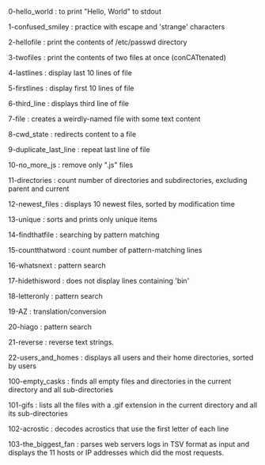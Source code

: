 0-hello_world
:	to print "Hello, World" to stdout

1-confused_smiley
:	practice with escape and 'strange' characters

2-hellofile
:	print the contents of /etc/passwd directory

3-twofiles
:	print the contents of two files at once (conCATtenated)

4-lastlines
:	display last 10 lines of file

5-firstlines
:	display first 10 lines of file

6-third_line
:	displays third line of file

7-file
:	creates a weirdly-named file with some text content

8-cwd_state
:	redirects content to a file

9-duplicate_last_line
:	repeat last line of file

10-no_more_js
:	remove only ".js" files

11-directories
:	count number of directories and subdirectories, excluding parent and current

12-newest_files
:	displays 10 newest files, sorted by modification time

13-unique
:	sorts and prints only unique items

14-findthatfile
:	searching by pattern matching

15-countthatword
:	count number of pattern-matching lines

16-whatsnext
:	pattern search

17-hidethisword
:	does not display lines containing 'bin'

18-letteronly
:	pattern search

19-AZ
:	translation/conversion

20-hiago
:	pattern search

21-reverse
:	reverse text strings.

22-users_and_homes
:	displays all users and their home directories, sorted by users

100-empty_casks
:	finds all empty files and directories in the current directory and all sub-directories

101-gifs
:	lists all the files with a .gif extension in the current directory and all its sub-directories

102-acrostic
:	decodes acrostics that use the first letter of each line

103-the_biggest_fan
:	parses web servers logs in TSV format as input and displays the 11 hosts or IP addresses which did the most requests.
